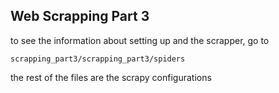 ## Web Scrapping Part 3

to see the information about setting up and the scrapper, go to
```
scrapping_part3/scrapping_part3/spiders
```
the rest of the files are the scrapy configurations

